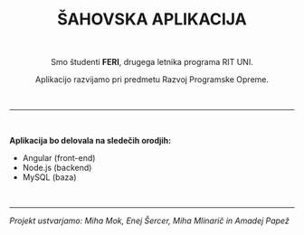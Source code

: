 <h1 align="center">ŠAHOVSKA APLIKACIJA</h1>

<br>

<p align="center">Smo študenti <b>FERI</b>, drugega letnika programa RIT UNI.</p>

<p align="center">Aplikacijo razvijamo pri predmetu Razvoj Programske Opreme.</p>

<br>

---

<br>

__Aplikacija bo delovala na sledečih orodjih:__

- Angular (front-end)
- Node.js (backend)
- MySQL (baza)

<br>

---

_Projekt ustvarjamo: Miha Mok, Enej Šercer, Miha Mlinarič in Amadej Papež_

